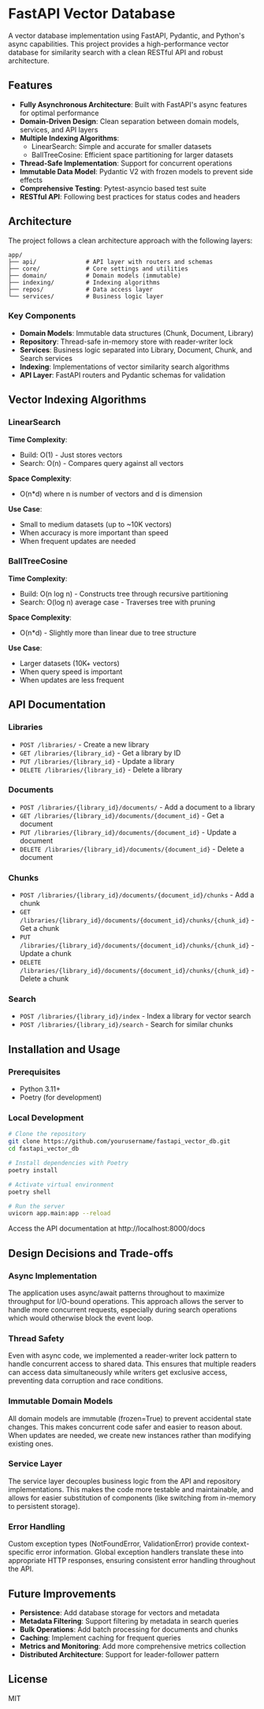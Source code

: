 # FastAPI Vector Database

A vector database implementation using FastAPI, Pydantic, and Python's async capabilities. This project provides a high-performance vector database for similarity search with a clean RESTful API and robust architecture.

## Features

- **Fully Asynchronous Architecture**: Built with FastAPI's async features for optimal performance
- **Domain-Driven Design**: Clean separation between domain models, services, and API layers
- **Multiple Indexing Algorithms**: 
  - LinearSearch: Simple and accurate for smaller datasets
  - BallTreeCosine: Efficient space partitioning for larger datasets
- **Thread-Safe Implementation**: Support for concurrent operations
- **Immutable Data Model**: Pydantic V2 with frozen models to prevent side effects
- **Comprehensive Testing**: Pytest-asyncio based test suite
- **RESTful API**: Following best practices for status codes and headers

## Architecture

The project follows a clean architecture approach with the following layers:

```
app/
├── api/              # API layer with routers and schemas
├── core/             # Core settings and utilities
├── domain/           # Domain models (immutable)
├── indexing/         # Indexing algorithms
├── repos/            # Data access layer
└── services/         # Business logic layer
```

### Key Components

- **Domain Models**: Immutable data structures (Chunk, Document, Library)
- **Repository**: Thread-safe in-memory store with reader-writer lock
- **Services**: Business logic separated into Library, Document, Chunk, and Search services
- **Indexing**: Implementations of vector similarity search algorithms
- **API Layer**: FastAPI routers and Pydantic schemas for validation

## Vector Indexing Algorithms

### LinearSearch

**Time Complexity**:
- Build: O(1) - Just stores vectors
- Search: O(n) - Compares query against all vectors

**Space Complexity**:
- O(n*d) where n is number of vectors and d is dimension

**Use Case**:
- Small to medium datasets (up to ~10K vectors)
- When accuracy is more important than speed
- When frequent updates are needed

### BallTreeCosine

**Time Complexity**:
- Build: O(n log n) - Constructs tree through recursive partitioning
- Search: O(log n) average case - Traverses tree with pruning

**Space Complexity**:
- O(n*d) - Slightly more than linear due to tree structure

**Use Case**:
- Larger datasets (10K+ vectors)
- When query speed is important
- When updates are less frequent

## API Documentation

### Libraries

- `POST /libraries/` - Create a new library
- `GET /libraries/{library_id}` - Get a library by ID
- `PUT /libraries/{library_id}` - Update a library
- `DELETE /libraries/{library_id}` - Delete a library

### Documents

- `POST /libraries/{library_id}/documents/` - Add a document to a library
- `GET /libraries/{library_id}/documents/{document_id}` - Get a document
- `PUT /libraries/{library_id}/documents/{document_id}` - Update a document
- `DELETE /libraries/{library_id}/documents/{document_id}` - Delete a document

### Chunks

- `POST /libraries/{library_id}/documents/{document_id}/chunks` - Add a chunk
- `GET /libraries/{library_id}/documents/{document_id}/chunks/{chunk_id}` - Get a chunk
- `PUT /libraries/{library_id}/documents/{document_id}/chunks/{chunk_id}` - Update a chunk
- `DELETE /libraries/{library_id}/documents/{document_id}/chunks/{chunk_id}` - Delete a chunk

### Search

- `POST /libraries/{library_id}/index` - Index a library for vector search
- `POST /libraries/{library_id}/search` - Search for similar chunks

## Installation and Usage

### Prerequisites

- Python 3.11+
- Poetry (for development)

### Local Development

```bash
# Clone the repository
git clone https://github.com/yourusername/fastapi_vector_db.git
cd fastapi_vector_db

# Install dependencies with Poetry
poetry install

# Activate virtual environment
poetry shell

# Run the server
uvicorn app.main:app --reload
```

Access the API documentation at http://localhost:8000/docs

## Design Decisions and Trade-offs

### Async Implementation

The application uses async/await patterns throughout to maximize throughput for I/O-bound operations. This approach allows the server to handle more concurrent requests, especially during search operations which would otherwise block the event loop.

### Thread Safety

Even with async code, we implemented a reader-writer lock pattern to handle concurrent access to shared data. This ensures that multiple readers can access data simultaneously while writers get exclusive access, preventing data corruption and race conditions.

### Immutable Domain Models

All domain models are immutable (frozen=True) to prevent accidental state changes. This makes concurrent code safer and easier to reason about. When updates are needed, we create new instances rather than modifying existing ones.

### Service Layer

The service layer decouples business logic from the API and repository implementations. This makes the code more testable and maintainable, and allows for easier substitution of components (like switching from in-memory to persistent storage).

### Error Handling

Custom exception types (NotFoundError, ValidationError) provide context-specific error information. Global exception handlers translate these into appropriate HTTP responses, ensuring consistent error handling throughout the API.

## Future Improvements

- **Persistence**: Add database storage for vectors and metadata
- **Metadata Filtering**: Support filtering by metadata in search queries
- **Bulk Operations**: Add batch processing for documents and chunks
- **Caching**: Implement caching for frequent queries
- **Metrics and Monitoring**: Add more comprehensive metrics collection
- **Distributed Architecture**: Support for leader-follower pattern

## License

MIT
